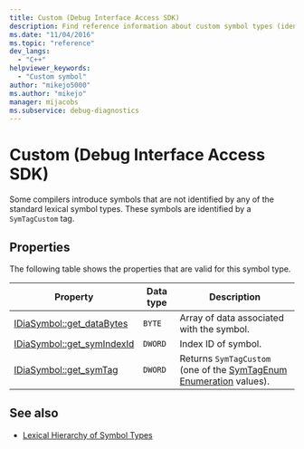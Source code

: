 ```yaml
---
title: Custom (Debug Interface Access SDK)
description: Find reference information about custom symbol types (identified with the SymTagCustom tag) in the Visual Studio Debug Interface Access SDK.
ms.date: "11/04/2016"
ms.topic: "reference"
dev_langs:
  - "C++"
helpviewer_keywords:
  - "Custom symbol"
author: "mikejo5000"
ms.author: "mikejo"
manager: mijacobs
ms.subservice: debug-diagnostics
---
```


# Custom (Debug Interface Access SDK)

Some compilers introduce symbols that are not identified by any of the standard lexical symbol types. These symbols are identified by a `SymTagCustom` tag.

## Properties

The following table shows the properties that are valid for this symbol type.

|Property|Data type|Description|
|--------------|---------------|-----------------|
|[IDiaSymbol::get_dataBytes](../../debugger/debug-interface-access/idiasymbol-get-databytes.md)|`BYTE`|Array of data associated with the symbol.|
|[IDiaSymbol::get_symIndexId](../../debugger/debug-interface-access/idiasymbol-get-symindexid.md)|`DWORD`|Index ID of symbol.|
|[IDiaSymbol::get_symTag](../../debugger/debug-interface-access/idiasymbol-get-symtag.md)|`DWORD`|Returns `SymTagCustom` (one of the [SymTagEnum Enumeration](../../debugger/debug-interface-access/symtagenum.md) values).|

## See also

- [Lexical Hierarchy of Symbol Types](../../debugger/debug-interface-access/lexical-hierarchy-of-symbol-types.md)
